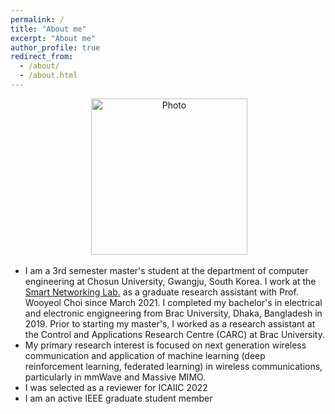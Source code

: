 ```yaml
---
permalink: /
title: "About me"
excerpt: "About me"
author_profile: true
redirect_from: 
  - /about/
  - /about.html
---
```


<p align="center"> &nbsp;<img src="https://github.com/PulokT/pulokt.github.io/blob/master/Logo_for_Chosun_University.png" alt="Photo" style="width: 250px;"></p>

- I am a 3rd semester master's student at the department of computer engineering at Chosun University, Gwangju, South Korea. I work at the <a href="https://sites.google.com/view/smart-networking/" target="_blank">Smart Networking Lab.</a> as a graduate research assistant with Prof. Wooyeol Choi since March 2021. I completed my bachelor's in electrical and electronic engigneering from Brac University, Dhaka, Bangladesh in 2019. Prior to starting my master's, I worked as a research assistant at the Control and Applications Research Centre (CARC) at Brac University.
- My primary research interest is focused on next generation wireless communication and application of machine learning (deep reinforcement learning, federated learning) in wireless communications, particularly in mmWave and Massive MIMO.
- I was selected as a reviewer for ICAIIC 2022
- I am an active IEEE graduate student member